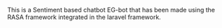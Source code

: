 This is a Sentiment based chatbot EG-bot that has been made using the RASA framework integrated in the laravel framework.
